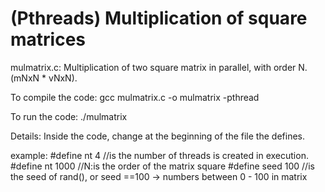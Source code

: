 # (Pthreads) Multiplication of square matrices

mulmatrix.c:
Multiplication of two square matrix in parallel, with order N.
(mNxN * vNxN).

To compile the code:
gcc mulmatrix.c -o mulmatrix -pthread

To run the code:
./mulmatrix

Details:
Inside the code, change at the beginning of the file the defines.

example:
#define nt 4    //is the number of threads is created in execution.
#define nt 1000 //N:is the order of the matrix square
#define seed 100 //is the  seed of rand(), or seed ==100 ->  numbers between 0 - 100 in matrix

